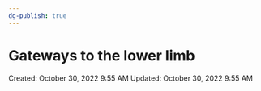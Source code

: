 ```yaml
---
dg-publish: true
---
```


# Gateways to the lower limb

Created: October 30, 2022 9:55 AM
Updated: October 30, 2022 9:55 AM